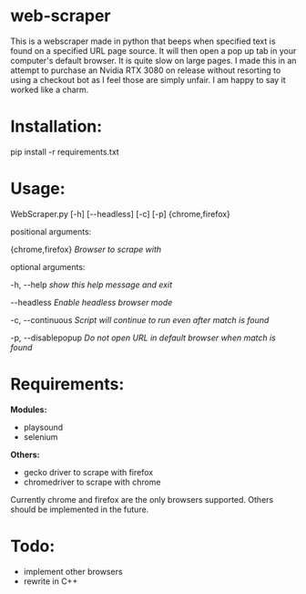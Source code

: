 # web-scraper

This is a webscraper made in python that beeps when specified text is found on a specified URL page source. It will then open a pop up tab in your computer's default browser. It is quite slow on large pages. I made this in an attempt to purchase an Nvidia RTX 3080 on release without resorting to using a checkout bot as I feel those are simply unfair. I am happy to say it worked like a charm.

Installation:
=====
pip install -r requirements.txt

Usage:
=====

WebScraper.py [-h] [--headless] [-c] [-p] {chrome,firefox}

positional arguments:

  {chrome,firefox}    *Browser to scrape with*
  
optional arguments:

  -h, --help          *show this help message and exit*
  
  --headless          *Enable headless browser mode*
  
  -c, --continuous    *Script will continue to run even after match is found*
  
  -p, --disablepopup  *Do not open URL in default browser when match is found*




Requirements:
=====

**Modules:**
* playsound
* selenium

**Others:**
* gecko driver to scrape with firefox
* chromedriver to scrape with chrome

Currently chrome and firefox are the only browsers supported. Others should be implemented in the future.



Todo:
=====
* implement other browsers
* rewrite in C++
